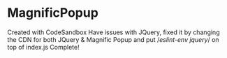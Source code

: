 # MagnificPopup
Created with CodeSandbox
Have issues with JQuery, fixed it by changing the CDN for both JQuery & Magnific Popup
and put /*eslint-env jquery*/ on top of index.js
Complete!
